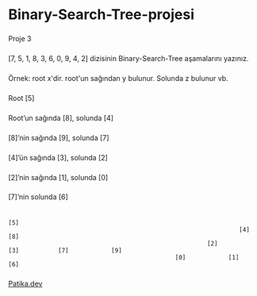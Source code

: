 # Binary-Search-Tree-projesi
###
###
Proje 3
###
[7, 5, 1, 8, 3, 6, 0, 9, 4, 2] dizisinin Binary-Search-Tree aşamalarını yazınız.
###
Örnek: root x'dir. root'un sağından y bulunur. Solunda z bulunur vb.
###
Root [5]
###
Root’un sağında [8], solunda [4]
###
[8]’nin sağında [9], solunda [7]
###
[4]’ün sağında [3], solunda [2]
###
[2]’nin sağında [1], solunda [0]
###
[7]’nin solunda [6]
###
 
                                                                                 [5]
                                                                     [4]                        [8]
                                                            [2]             [3]           [7]            [9]
                                                   [0]            [1]                [6]


###
 [Patika.dev](https://www.patika.dev/tr)
 ###
